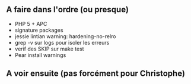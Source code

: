 ## A faire dans l'ordre (ou presque)

* PHP 5 + APC
* signature packages
* jessie lintian warning: hardening-no-relro
* grep -v sur logs pour isoler les erreurs
* verif des SKIP sur make test
* Pear install warnings

## A voir ensuite (pas forcément pour Christophe)

